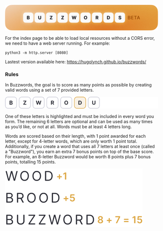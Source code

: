 ![Header](banner.png)

For the index page to be able to load local resources without a CORS error, we need to have a web server running. For example:
```
python3 -m http.server [8080]
```
Lastest version available here: https://hugolynch.github.io/buzzwords/

### Rules

In Buzzwords, the goal is to score as many points as possible by creating valid words using a set of 7 provided letters.

![Tiles](rules1.png)

One of these letters is highlighted and must be included in every word you form. The remaining 6 letters are optional and can be used as many times as you’d like, or not at all. Words must be at least 4 letters long.

Words are scored based on their length, with 1 point awarded for each letter, except for 4-letter words, which are only worth 1 point total. Additionally, if you create a word that uses all 7 letters at least once (called a "Buzzword"), you earn an extra 7 bonus points on top of the base score. For example, an 8-letter Buzzword would be worth 8 points plus 7 bonus points, totalling 15 points.

![Score examples](rules2.png)